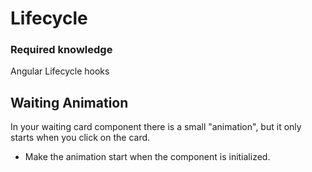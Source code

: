 # Lifecycle

### Required knowledge

Angular Lifecycle hooks

## Waiting Animation

In your waiting card component there is a small "animation", but it only starts when you click on the card.

- Make the animation start when the component is initialized.
